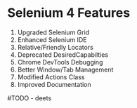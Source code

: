 # Selenium 4 Features


1. Upgraded Selenium Grid
2. Enhanced Selenium IDE
3. Relative/Friendly Locators
4. Deprecated DesiredCapabilties
5. Chrome DevTools Debugging
6. Better Window/Tab Management
7. Modified Actions Class
8. Improved Documentation

#TODO - deets

